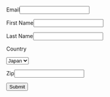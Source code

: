 <!--  ----------------------------------------------------------------------  -->
<!--  NOTE: Please add the following <META> element to your page <HEAD>.      -->
<!--  If necessary, please modify the charset parameter to specify the        -->
<!--  character set of your HTML page.                                        -->
<!--  ----------------------------------------------------------------------  -->

<META HTTP-EQUIV="Content-type" CONTENT="text/html; charset=UTF-8">

<!--  ----------------------------------------------------------------------  -->
<!--  NOTE: Please add the following <FORM> element to your page.             -->
<!--  ----------------------------------------------------------------------  -->

<form action="https://webto.salesforce.com/servlet/servlet.WebToLead?encoding=UTF-8&orgId=00D0o000001CMOx" method="POST">

<input type=hidden name="oid" value="00D0o000001CMOx">
<input type=hidden name="retURL" value="http://google.com">

<!--  ----------------------------------------------------------------------  -->
<!--  NOTE: These fields are optional debugging elements. Please uncomment    -->
<!--  these lines if you wish to test in debug mode.                          -->
<!--  <input type="hidden" name="debug" value=1>                              -->
<!--  <input type="hidden" name="debugEmail"                                  -->
<!--  value="chandrangshu.chandu@gmail.com">                                  -->
<!--  ----------------------------------------------------------------------  -->

<label for="email">Email</label><input  id="email" maxlength="80" name="email" size="20" type="text" /><br>

<label for="first_name">First Name</label><input  id="first_name" maxlength="40" name="first_name" size="20" type="text" /><br>

<label for="last_name">Last Name</label><input  id="last_name" maxlength="80" name="last_name" size="20" type="text" /><br>

<label for="country">Country</label><br>
<!--<input  id="country" maxlength="40" name="country" size="20" type="text" /><br>-->

<select id="country" name="country">
  <option value="volvo">Japan</option>
  <option value="saab">USA</option>
  <option value="mercedes">India</option>
  <option value="audi">UK</option>
</select>

<label for="zip">Zip</label><input  id="zip" maxlength="20" name="zip" size="20" type="text" /><br>

<input type="submit" name="submit">

</form>
